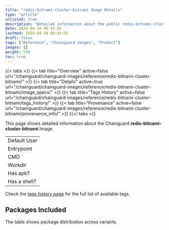 ```yaml
---
title: "redis-bitnami-cluster-bitnami Image Details"
type: "article"
unlisted: true
description: "Detailed information about the public redis-bitnami-cluster-bitnami Chainguard Image."
date: 2024-04-18 00:43:55
lastmod: 2024-04-18 00:43:55
draft: false
tags: ["Reference", "Chainguard Images", "Product"]
images: []
weight: 550
toc: true
---
```


{{< tabs >}}
{{< tab title="Overview" active=false url="/chainguard/chainguard-images/reference/redis-bitnami-cluster-bitnami/" >}}
{{< tab title="Details" active=true url="/chainguard/chainguard-images/reference/redis-bitnami-cluster-bitnami/image_specs/" >}}
{{< tab title="Tags History" active=false url="/chainguard/chainguard-images/reference/redis-bitnami-cluster-bitnami/tags_history/" >}}
{{< tab title="Provenance" active=false url="/chainguard/chainguard-images/reference/redis-bitnami-cluster-bitnami/provenance_info/" >}}
{{</ tabs >}}

This page shows detailed information about the Chainguard **redis-bitnami-cluster-bitnami** Image.

|              |
|--------------|
| Default User |
| Entrypoint   |
| CMD          |
| Workdir      |
| Has apk?     |
| Has a shell? |

Check the [tags history page](/chainguard/chainguard-images/reference/redis-bitnami-cluster-bitnami/tags_history/) for the full list of available tags.

## Packages Included
The table shows package distribution across variants.

|  |
|--|

